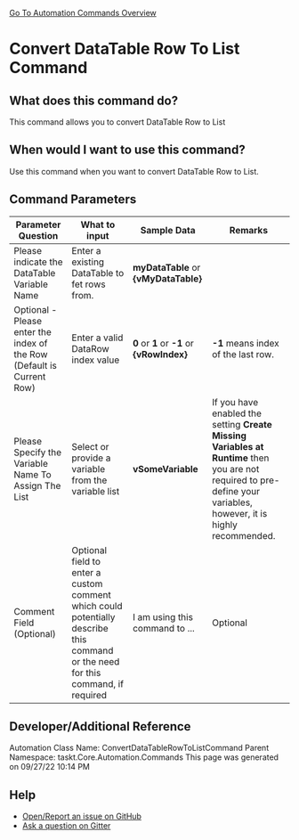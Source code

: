 <!--TITLE: Convert DataTable Row To List Command -->
<!-- SUBTITLE: a command in the DataTable Commands group. -->
[Go To Automation Commands Overview](/automation-commands.md)


# Convert DataTable Row To List Command


## What does this command do?
This command allows you to convert DataTable Row to List


## When would I want to use this command?
Use this command when you want to convert DataTable Row to List.


## Command Parameters
| Parameter Question   	| What to input  	|  Sample Data 	| Remarks  	|
| ---                    | ---               | ---           | ---       |
|Please indicate the DataTable Variable Name|Enter a existing DataTable to fet rows from.|**myDataTable** or **{vMyDataTable}**||
|Optional - Please enter the index of the Row (Default is Current Row)|Enter a valid DataRow index value|**0** or **1** or **-1** or **{vRowIndex}**|**-1** means index of the last row.|
|Please Specify the Variable Name To Assign The List|Select or provide a variable from the variable list|**vSomeVariable**|If you have enabled the setting **Create Missing Variables at Runtime** then you are not required to pre-define your variables, however, it is highly recommended.|
|Comment Field (Optional)|Optional field to enter a custom comment which could potentially describe this command or the need for this command, if required|I am using this command to ...|Optional|










## Developer/Additional Reference
Automation Class Name: ConvertDataTableRowToListCommand
Parent Namespace: taskt.Core.Automation.Commands
This page was generated on 09/27/22 10:14 PM


## Help
- [Open/Report an issue on GitHub](https://github.com/rcktrncn/taskt/issues/new)
- [Ask a question on Gitter](https://gitter.im/taskt-rpa/Lobby)
